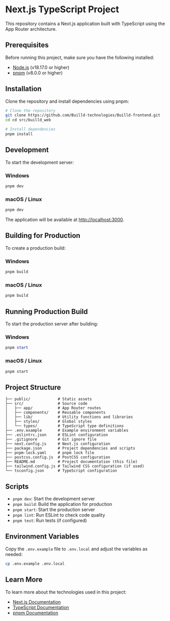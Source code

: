 # Next.js TypeScript Project

This repository contains a Next.js application built with TypeScript using the App Router architecture.

## Prerequisites

Before running this project, make sure you have the following installed:

- [Node.js](https://nodejs.org/) (v18.17.0 or higher)
- [pnpm](https://pnpm.io/) (v8.0.0 or higher)

## Installation

Clone the repository and install dependencies using pnpm:

```bash
# Clone the repository
git clone https://github.com/Builld-technologies/Builld-frontend.git
cd cd src/builld_web

# Install dependencies
pnpm install
```

## Development

To start the development server:

### Windows

```powershell
pnpm dev
```

### macOS / Linux

```bash
pnpm dev
```

The application will be available at [http://localhost:3000](http://localhost:3000).

## Building for Production

To create a production build:

### Windows

```powershell
pnpm build
```

### macOS / Linux

```bash
pnpm build
```

## Running Production Build

To start the production server after building:

### Windows

```powershell
pnpm start
```

### macOS / Linux

```bash
pnpm start
```

## Project Structure

```
├── public/            # Static assets
├── src/               # Source code
│   ├── app/           # App Router routes
│   ├── components/    # Reusable components
│   ├── lib/           # Utility functions and libraries
│   ├── styles/        # Global styles
│   └── types/         # TypeScript type definitions
├── .env.example       # Example environment variables
├── .eslintrc.json     # ESLint configuration
├── .gitignore         # Git ignore file
├── next.config.js     # Next.js configuration
├── package.json       # Project dependencies and scripts
├── pnpm-lock.yaml     # pnpm lock file
├── postcss.config.js  # PostCSS configuration
├── README.md          # Project documentation (this file)
├── tailwind.config.js # Tailwind CSS configuration (if used)
└── tsconfig.json      # TypeScript configuration
```

## Scripts

- `pnpm dev`: Start the development server
- `pnpm build`: Build the application for production
- `pnpm start`: Start the production server
- `pnpm lint`: Run ESLint to check code quality
- `pnpm test`: Run tests (if configured)

## Environment Variables

Copy the `.env.example` file to `.env.local` and adjust the variables as needed:

```bash
cp .env.example .env.local
```

## Learn More

To learn more about the technologies used in this project:

- [Next.js Documentation](https://nextjs.org/docs)
- [TypeScript Documentation](https://www.typescriptlang.org/docs/)
- [pnpm Documentation](https://pnpm.io/motivation)
